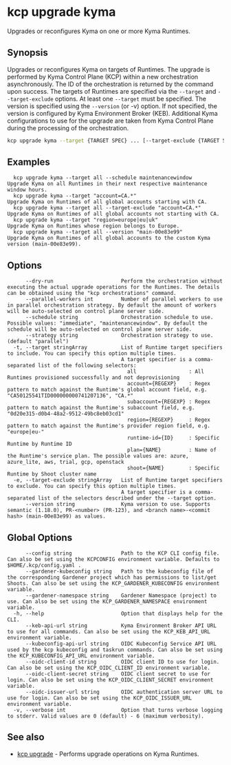 # kcp upgrade kyma

Upgrades or reconfigures Kyma on one or more Kyma Runtimes.

## Synopsis

Upgrades or reconfigures Kyma on targets of Runtimes.
The upgrade is performed by Kyma Control Plane (KCP) within a new orchestration asynchronously. The ID of the orchestration is returned by the command upon success.
The targets of Runtimes are specified via the `--target` and `--target-exclude` options. At least one `--target` must be specified.
The version is specified using the `--version` (or -v) option. If not specified, the version is configured by Kyma Environment Broker (KEB).
Additional Kyma configurations to use for the upgrade are taken from Kyma Control Plane during the processing of the orchestration.

```bash
kcp upgrade kyma --target {TARGET SPEC} ... [--target-exclude {TARGET SPEC} ...] [flags]
```

## Examples

```
  kcp upgrade kyma --target all --schedule maintenancewindow     Upgrade Kyma on all Runtimes in their next respective maintenance window hours.
  kcp upgrade kyma --target "account=CA.*"                       Upgrade Kyma on Runtimes of all global accounts starting with CA.
  kcp upgrade kyma --target all --target-exclude "account=CA.*"  Upgrade Kyma on Runtimes of all global accounts not starting with CA.
  kcp upgrade kyma --target "region=europe|eu|uk"                Upgrade Kyma on Runtimes whose region belongs to Europe.
  kcp upgrade kyma --target all --version "main-00e83e99"        Upgrade Kyma on Runtimes of all global accounts to the custom Kyma version (main-00e83e99).
```

## Options

```
      --dry-run                      Perform the orchestration without executing the actual upgrade operations for the Runtimes. The details can be obtained using the "kcp orchestrations" command.
      --parallel-workers int         Number of parallel workers to use in parallel orchestration strategy. By default the amount of workers will be auto-selected on control plane server side.
      --schedule string              Orchestration schedule to use. Possible values: "immediate", "maintenancewindow". By default the schedule will be auto-selected on control plane server side.
      --strategy string              Orchestration strategy to use. (default "parallel")
  -t, --target stringArray           List of Runtime target specifiers to include. You can specify this option multiple times.
                                     A target specifier is a comma-separated list of the following selectors:
                                       all                 : All Runtimes provisioned successfully and not deprovisioning
                                       account={REGEXP}    : Regex pattern to match against the Runtime's global account field, e.g. "CA50125541TID000000000741207136", "CA.*"
                                       subaccount={REGEXP} : Regex pattern to match against the Runtime's subaccount field, e.g. "0d20e315-d0b4-48a2-9512-49bc8eb03cd1"
                                       region={REGEXP}     : Regex pattern to match against the Runtime's provider region field, e.g. "europe|eu-"
                                       runtime-id={ID}     : Specific Runtime by Runtime ID
                                       plan={NAME}         : Name of the Runtime's service plan. The possible values are: azure, azure_lite, aws, trial, gcp, openstack
                                       shoot={NAME}        : Specific Runtime by Shoot cluster name
  -e, --target-exclude stringArray   List of Runtime target specifiers to exclude. You can specify this option multiple times.
                                     A target specifier is a comma-separated list of the selectors described under the --target option.
      --version string               Kyma version to use. Supports semantic (1.18.0), PR-<number> (PR-123), and <branch name>-<commit hash> (main-00e83e99) as values.
```

## Global Options

```
      --config string                Path to the KCP CLI config file. Can also be set using the KCPCONFIG environment variable. Defaults to $HOME/.kcp/config.yaml .
      --gardener-kubeconfig string   Path to the kubeconfig file of the corresponding Gardener project which has permissions to list/get Shoots. Can also be set using the KCP_GARDENER_KUBECONFIG environment variable.
      --gardener-namespace string    Gardener Namespace (project) to use. Can also be set using the KCP_GARDENER_NAMESPACE environment variable.
  -h, --help                         Option that displays help for the CLI.
      --keb-api-url string           Kyma Environment Broker API URL to use for all commands. Can also be set using the KCP_KEB_API_URL environment variable.
      --kubeconfig-api-url string    OIDC Kubeconfig Service API URL used by the kcp kubeconfig and taskrun commands. Can also be set using the KCP_KUBECONFIG_API_URL environment variable.
      --oidc-client-id string        OIDC client ID to use for login. Can also be set using the KCP_OIDC_CLIENT_ID environment variable.
      --oidc-client-secret string    OIDC client secret to use for login. Can also be set using the KCP_OIDC_CLIENT_SECRET environment variable.
      --oidc-issuer-url string       OIDC authentication server URL to use for login. Can also be set using the KCP_OIDC_ISSUER_URL environment variable.
  -v, --verbose int                  Option that turns verbose logging to stderr. Valid values are 0 (default) - 6 (maximum verbosity).
```

## See also

* [kcp upgrade](kcp_upgrade.md)	 - Performs upgrade operations on Kyma Runtimes.
